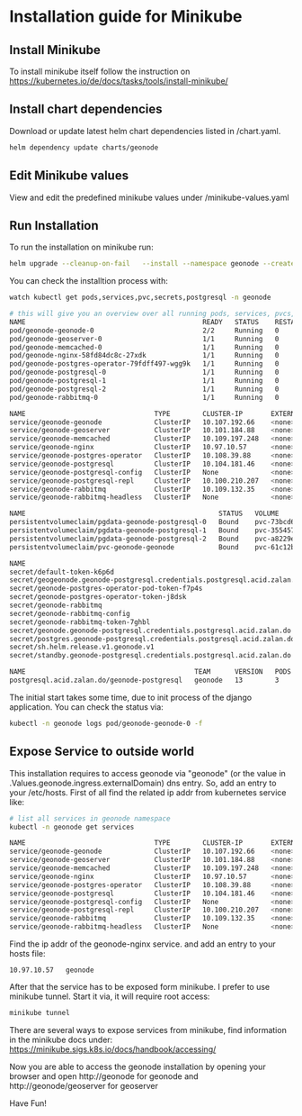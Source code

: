 # Installation guide for Minikube

## Install Minikube

To install minikube itself follow the instruction on https://kubernetes.io/de/docs/tasks/tools/install-minikube/

## Install chart dependencies

Download or update latest helm chart dependencies listed in /chart.yaml.

```bash
helm dependency update charts/geonode
```

## Edit Minikube values

View and edit the predefined minikube values under /minikube-values.yaml

## Run Installation

To run the installation on minikube run:
```bash
helm upgrade --cleanup-on-fail   --install --namespace geonode --create-namespace --values minikube-values.yaml geonode charts/geonode
```

You can check the installtion process with:

```bash
watch kubectl get pods,services,pvc,secrets,postgresql -n geonode

# this will give you an overview over all running pods, services, pvcs,sts and the postgresql class
NAME                                            READY   STATUS    RESTARTS   AGE
pod/geonode-geonode-0                           2/2     Running   0          19m
pod/geonode-geoserver-0                         1/1     Running   0          19m
pod/geonode-memcached-0                         1/1     Running   0          19m
pod/geonode-nginx-58fd84dc8c-27xdk              1/1     Running   0          19m
pod/geonode-postgres-operator-79fdff497-wgg9k   1/1     Running   0          19m
pod/geonode-postgresql-0                        1/1     Running   0          18m
pod/geonode-postgresql-1                        1/1     Running   0          18m
pod/geonode-postgresql-2                        1/1     Running   0          18m
pod/geonode-rabbitmq-0                          1/1     Running   0          19m

NAME                                TYPE        CLUSTER-IP       EXTERNAL-IP   PORT(S)                                 AGE
service/geonode-geonode             ClusterIP   10.107.192.66    <none>        8000/TCP,8001/TCP                       19m
service/geonode-geoserver           ClusterIP   10.101.184.88    <none>        8080/TCP                                19m
service/geonode-memcached           ClusterIP   10.109.197.248   <none>        11211/TCP                               19m
service/geonode-nginx               ClusterIP   10.97.10.57      <none>        80/TCP                                  19m
service/geonode-postgres-operator   ClusterIP   10.108.39.88     <none>        8080/TCP                                19m
service/geonode-postgresql          ClusterIP   10.104.181.46    <none>        5432/TCP                                18m
service/geonode-postgresql-config   ClusterIP   None             <none>        <none>                                  18m
service/geonode-postgresql-repl     ClusterIP   10.100.210.207   <none>        5432/TCP                                18m
service/geonode-rabbitmq            ClusterIP   10.109.132.35    <none>        5672/TCP,4369/TCP,25672/TCP,15672/TCP   19m
service/geonode-rabbitmq-headless   ClusterIP   None             <none>        4369/TCP,5672/TCP,25672/TCP,15672/TCP   19m

NAME                                                STATUS   VOLUME                                     CAPACITY   ACCESS MODES   STORAGECLASS   AGE
persistentvolumeclaim/pgdata-geonode-postgresql-0   Bound    pvc-73bcd671-305b-4da0-bbe5-977fdf0ca502   3Gi        RWO            standard       18m
persistentvolumeclaim/pgdata-geonode-postgresql-1   Bound    pvc-35545732-3a28-44db-bdc7-540cecd5f141   3Gi        RWO            standard       18m
persistentvolumeclaim/pgdata-geonode-postgresql-2   Bound    pvc-a8229ec0-de59-429a-b49f-07e5f2bbc7be   3Gi        RWO            standard       18m
persistentvolumeclaim/pvc-geonode-geonode           Bound    pvc-61c12bcc-a458-4f96-9ed2-d081220b2f1a   2Gi        RWX            standard       19m

NAME                                                                        TYPE                                  DATA   AGE
secret/default-token-k6p6d                                                  kubernetes.io/service-account-token   3      19m
secret/geogeonode.geonode-postgresql.credentials.postgresql.acid.zalan.do   Opaque                                2      18m
secret/geonode-postgres-operator-pod-token-f7p4s                            kubernetes.io/service-account-token   3      18m
secret/geonode-postgres-operator-token-j8dsk                                kubernetes.io/service-account-token   3      19m
secret/geonode-rabbitmq                                                     Opaque                                2      19m
secret/geonode-rabbitmq-config                                              Opaque                                1      19m
secret/geonode-rabbitmq-token-7ghbl                                         kubernetes.io/service-account-token   3      19m
secret/geonode.geonode-postgresql.credentials.postgresql.acid.zalan.do      Opaque                                2      18m
secret/postgres.geonode-postgresql.credentials.postgresql.acid.zalan.do     Opaque                                2      18m
secret/sh.helm.release.v1.geonode.v1                                        helm.sh/release.v1                    1      19m
secret/standby.geonode-postgresql.credentials.postgresql.acid.zalan.do      Opaque                                2      18m

NAME                                          TEAM      VERSION   PODS   VOLUME   CPU-REQUEST   MEMORY-REQUEST   AGE   STATUS
postgresql.acid.zalan.do/geonode-postgresql   geonode   13        3      3Gi                                     19m   Running
```

The initial start takes some time, due to init process of the django application. You can check the status via:
```bash
kubectl -n geonode logs pod/geonode-geonode-0 -f 
```

## Expose Service to outside world

This installation requires to access geonode via "geonode" (or the value in .Values.geonode.ingress.externalDomain) dns entry.  So, add an entry to your /etc/hosts. First of all find the related ip addr from kubernetes service like:

```bash
# list all services in geonode namespace
kubectl -n geonode get services

NAME                                TYPE        CLUSTER-IP       EXTERNAL-IP   PORT(S)                                 AGE
service/geonode-geonode             ClusterIP   10.107.192.66    <none>        8000/TCP,8001/TCP                       19m
service/geonode-geoserver           ClusterIP   10.101.184.88    <none>        8080/TCP                                19m
service/geonode-memcached           ClusterIP   10.109.197.248   <none>        11211/TCP                               19m
service/geonode-nginx               ClusterIP   10.97.10.57      <none>        80/TCP                                  19m
service/geonode-postgres-operator   ClusterIP   10.108.39.88     <none>        8080/TCP                                19m
service/geonode-postgresql          ClusterIP   10.104.181.46    <none>        5432/TCP                                18m
service/geonode-postgresql-config   ClusterIP   None             <none>        <none>                                  18m
service/geonode-postgresql-repl     ClusterIP   10.100.210.207   <none>        5432/TCP                                18m
service/geonode-rabbitmq            ClusterIP   10.109.132.35    <none>        5672/TCP,4369/TCP,25672/TCP,15672/TCP   19m
service/geonode-rabbitmq-headless   ClusterIP   None             <none>        4369/TCP,5672/TCP,25672/TCP,15672/TCP   19m
```

Find the ip addr of the geonode-nginx service. and add an entry to your hosts file:

```
10.97.10.57   geonode
```

After that the service has to be exposed form minikube. I prefer to use minikube tunnel. Start it via, it will require root access:

```bash
minikube tunnel
```

There are several ways to expose services from minikube, find information in the minikube docs under: https://minikube.sigs.k8s.io/docs/handbook/accessing/

Now you are able to access the geonode installation by opening your browser and open http://geonode for geonode and http://geonode/geoserver for geoserver

Have Fun!

